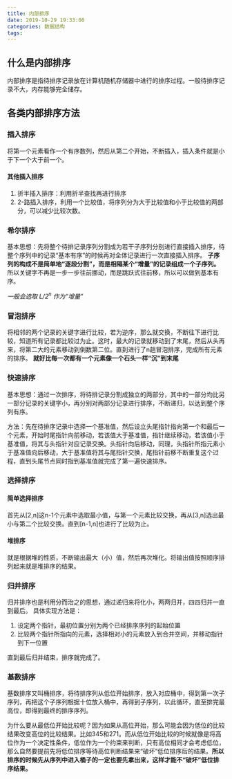 ```yaml
---
title: 内部排序
date: 2019-10-29 19:33:00
categories: 数据结构
tags:
---
```


## 什么是内部排序

内部排序是指待排序记录放在计算机随机存储器中进行的排序过程。一般待排序记录不大，内存能够完全储存。

## 各类内部排序方法

### 插入排序

将第一个元素看作一个有序数列，然后从第二个开始，不断插入，插入条件就是小于下一个大于前一个。

#### 其他插入排序

1. 折半插入排序：利用折半查找再进行排序
2. 2-路插入排序，利用一个比较值，将序列分为大于比较值和小于比较值的两部分，可以减少比较次数。

### 希尔排序

基本思想：先将整个待排记录序列分割成为若干子序列分别进行直接插入排序，待整个序列中的记录“基本有序”的时候再对全体记录进行一次直接插入排序。
**子序列的构成不是简单地“逐段分割”，而是相隔某个“增量”的记录组成一个子序列。**
所以关键字不再是一步一步往前挪动，而是跳跃式往前移，所以可以做到基本有序。

*一般会选取 L/2<sup>n</sup> 作为“增量”*

### 冒泡排序

将相邻的两个记录的关键字进行比较，若为逆序，那么就交换，不断往下进行比较，知道所有记录都比较过为止。这时，最大的记录就移动到了末尾，然后从头再来，将第二大的元素移动到倒数第二位。直到进行了n趟冒泡排序，完成所有元素的排序。
**就好比每一次都有一个元素像一个石头一样“沉”到末尾**

### 快速排序

基本思想：通过一次排序，将待排记录分割成独立的两部分，其中的一部分均比另一部分记录的关键字小，再分别对两部分记录进行排序，不断递归，以达到整个序列有序。

方法：先在待排序记录中选择一个基准值，然后设立头尾指针指向第一个和最后一个元素，开始时尾指针向前移动，若该值大于基准值，指针继续移动，若该值小于基准值，将其与头指针对应记录交换。头指针向后移动，同理，头指针所指元素小于基准值向后移动，大于基准值将其与尾指针交换，尾指针前移不断重复这个过程，直到头尾节点同时指到基准值就完成了第一遍快速排序。

### 选择排序

#### 简单选择排序

首先从[2,n]这n-1个元素中选取最小值，与第一个元素比较交换，再从[3,n]选出最小与第二个比较交换。直到[n-1,n]也进行了比较为止。

#### 堆排序

就是根据堆的性质，不断输出最大（小）值，然后再次堆化。将输出值按照顺序排列起来就是堆排序的结果。

### 归并排序

归并排序也是利用分而治之的思想，通过递归来将化小，两两归并，四四归并一直到最后。
具体实现方法是：

1. 设定两个指针，最初位置分别为两个已经排序序列的起始位置
2. 比较两个指针所指向的元素，选择相对小的元素放入到合并空间，并移动指针到下一位置

直到最后归并结束，排序就完成了。

### 基数排序

基数排序又叫桶排序，将待排序列从低位开始排序，放入对应桶中，得到第一次子序列，再把这个子序列根据十位放入桶中，再得到子序列，以此循环，直至排完最高位，即得到最终的排序序列。

为什么要从最低位开始比较呢？因为如果从高位开始，那么可能会因为低位的比较结果改变高位的比较结果。比如345和271。而从低位开始比较的时候就像是将高位作为一个决定性条件，低位作为一个约束来判断，只有高位相同才会考虑低位，那么自然要提前先将低位排序等待高位判断结果来“破坏”低位排序后的结果。**所以排序的时候先从序列中进入桶子的一定也要先拿出来，这样才能不“破坏”低位排序结果。**

